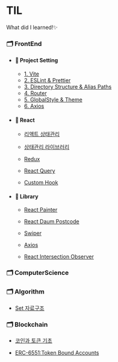 # TIL
What did I learned!✨

### 🗂️ FrontEnd
- #### 📂 Project Setting
  - [1. Vite](https://github.com/lydiacho/TIL/blob/main/FrontEnd/Vite.md)
  - [2. ESLint & Prettier](https://github.com/lydiacho/TIL/blob/main/FrontEnd/ESLintPrettier.md)
  - [3. Directory Structure & Alias Paths](https://github.com/lydiacho/TIL/blob/main/FrontEnd/DirectoryAlias.md)
  - [4. Router](https://github.com/lydiacho/TIL/blob/main/FrontEnd/RouterSetting.md)
  - [5. GlobalStyle & Theme](https://github.com/lydiacho/TIL/blob/main/FrontEnd/GlobalStyleTheme.md)
  - [6. Axios](https://github.com/lydiacho/TIL/blob/main/FrontEnd/Axios2.md)


- #### 📂 React
  - [리액트 상태관리](https://github.com/lydiacho/TIL/blob/main/FrontEnd/ReactState.md)

  - [상태관리 라이브러리](https://github.com/lydiacho/TIL/blob/main/FrontEnd/StateManagement.md)

  - [Redux](https://github.com/lydiacho/TIL/blob/main/FrontEnd/Redux.md)

  - [React Query](https://github.com/lydiacho/TIL/blob/main/FrontEnd/ReactQuery.md)

  - [Custom Hook](https://github.com/lydiacho/TIL/blob/main/FrontEnd/CustomHook.md)

- #### 📂 Library
  - [React Painter](https://github.com/lydiacho/TIL/blob/main/FrontEnd/ReactPainter.md)

  - [React Daum Postcode](https://github.com/lydiacho/TIL/blob/main/FrontEnd/ReactDaumPostcode.md)

  - [Swiper](https://github.com/lydiacho/TIL/blob/main/FrontEnd/Swiper.md)

  - [Axios](https://github.com/lydiacho/TIL/blob/main/FrontEnd/Axios.md)
  - [React Intersection Observer](https://github.com/lydiacho/TIL/blob/main/FrontEnd/ReactIntersectionObserver.md)


### 🗂️ ComputerScience

### 🗂️ Algorithm
- [Set 자료구조](https://github.com/lydiacho/TIL/blob/main/Algorithm/Set.md)

### 🗂️ Blockchain
- [코인과 토큰 기초](https://github.com/lydiacho/TIL/blob/main/Blockchain/CoinAndToken.md)

- [ERC-6551:Token Bound Accounts](https://github.com/lydiacho/TIL/blob/main/Blockchain/ERC6551.md)
